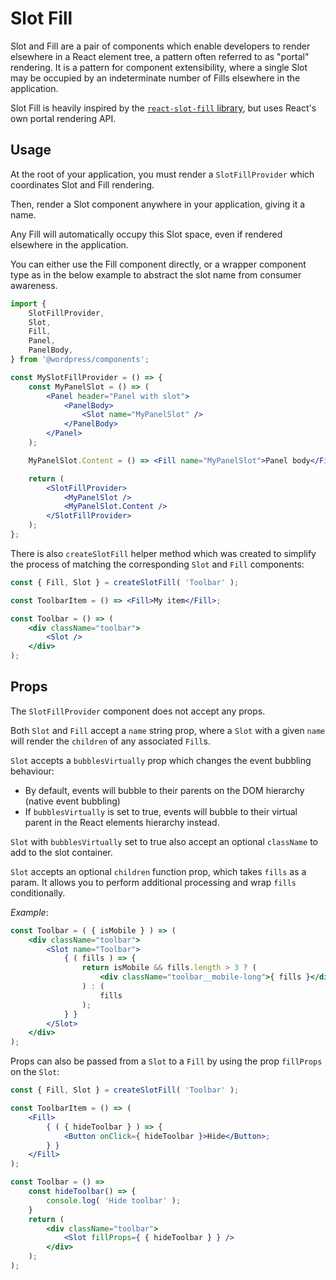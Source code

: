 # Slot Fill

Slot and Fill are a pair of components which enable developers to render elsewhere in a React element tree, a pattern often referred to as "portal" rendering. It is a pattern for component extensibility, where a single Slot may be occupied by an indeterminate number of Fills elsewhere in the application.

Slot Fill is heavily inspired by the [`react-slot-fill` library](https://github.com/camwest/react-slot-fill), but uses React's own portal rendering API.

## Usage

At the root of your application, you must render a `SlotFillProvider` which coordinates Slot and Fill rendering.

Then, render a Slot component anywhere in your application, giving it a name.

Any Fill will automatically occupy this Slot space, even if rendered elsewhere in the application.

You can either use the Fill component directly, or a wrapper component type as in the below example to abstract the slot name from consumer awareness.

```jsx
import {
	SlotFillProvider,
	Slot,
	Fill,
	Panel,
	PanelBody,
} from '@wordpress/components';

const MySlotFillProvider = () => {
	const MyPanelSlot = () => (
		<Panel header="Panel with slot">
			<PanelBody>
				<Slot name="MyPanelSlot" />
			</PanelBody>
		</Panel>
	);

	MyPanelSlot.Content = () => <Fill name="MyPanelSlot">Panel body</Fill>;

	return (
		<SlotFillProvider>
			<MyPanelSlot />
			<MyPanelSlot.Content />
		</SlotFillProvider>
	);
};
```

There is also `createSlotFill` helper method which was created to simplify the process of matching the corresponding `Slot` and `Fill` components:

```jsx
const { Fill, Slot } = createSlotFill( 'Toolbar' );

const ToolbarItem = () => <Fill>My item</Fill>;

const Toolbar = () => (
	<div className="toolbar">
		<Slot />
	</div>
);
```

## Props

The `SlotFillProvider` component does not accept any props.

Both `Slot` and `Fill` accept a `name` string prop, where a `Slot` with a given `name` will render the `children` of any associated `Fill`s.

`Slot` accepts a `bubblesVirtually` prop which changes the event bubbling behaviour:

-   By default, events will bubble to their parents on the DOM hierarchy (native event bubbling)
-   If `bubblesVirtually` is set to true, events will bubble to their virtual parent in the React elements hierarchy instead.

`Slot` with `bubblesVirtually` set to true also accept an optional `className` to add to the slot container.

`Slot` accepts an optional `children` function prop, which takes `fills` as a param. It allows you to perform additional processing and wrap `fills` conditionally.

_Example_:

```jsx
const Toolbar = ( { isMobile } ) => (
	<div className="toolbar">
		<Slot name="Toolbar">
			{ ( fills ) => {
				return isMobile && fills.length > 3 ? (
					<div className="toolbar__mobile-long">{ fills }</div>
				) : (
					fills
				);
			} }
		</Slot>
	</div>
);
```

Props can also be passed from a `Slot` to a `Fill` by using the prop `fillProps` on the `Slot`:

```jsx
const { Fill, Slot } = createSlotFill( 'Toolbar' );

const ToolbarItem = () => (
	<Fill>
		{ ( { hideToolbar } ) => {
			<Button onClick={ hideToolbar }>Hide</Button>;
		} }
	</Fill>
);

const Toolbar = () => 
	const hideToolbar() => {
		console.log( 'Hide toolbar' );
	}
	return (
		<div className="toolbar">
			<Slot fillProps={ { hideToolbar } } />
		</div>
	);
);
```
